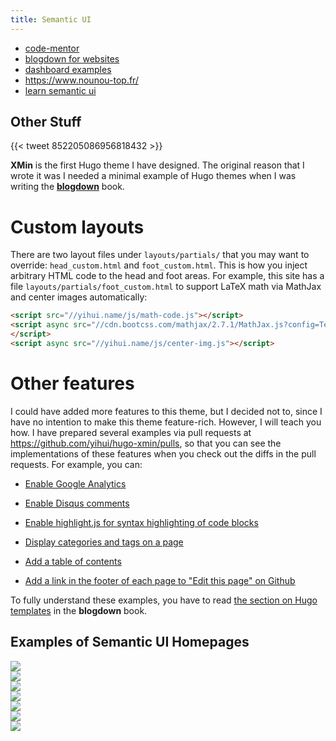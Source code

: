```yaml
---
title: Semantic UI
---
```



* [code-mentor](https://www.codementor.io/)
* [blogdown for websites](https://bookdown.org/yihui/blogdown/)
* [dashboard examples](https://speckyboy.com/beautifully-designed-admin-dashboards/)
* https://www.nounou-top.fr/
* [learn semantic ui](http://learnsemantic.com/preface/introduction.html)


## Other Stuff


{{< tweet 852205086956818432 >}}


**XMin** is the first Hugo theme I have designed. The original reason that I wrote it was I needed a minimal example of Hugo themes when I was writing the  [**blogdown**](https://github.com/rstudio/blogdown) book. 

# Custom layouts

There are two layout files under `layouts/partials/` that you may want to override: `head_custom.html` and `foot_custom.html`. This is how you inject arbitrary HTML code to the head and foot areas. For example, this site has a file `layouts/partials/foot_custom.html` to support LaTeX math via MathJax and center images automatically:

```html
<script src="//yihui.name/js/math-code.js"></script>
<script async src="//cdn.bootcss.com/mathjax/2.7.1/MathJax.js?config=TeX-MML-AM_CHTML">
</script>
<script async src="//yihui.name/js/center-img.js"></script>
```

# Other features

I could have added more features to this theme, but I decided not to, since I have no intention to make this theme feature-rich. However, I will teach you how. I have prepared several examples via pull requests at https://github.com/yihui/hugo-xmin/pulls, so that you can see the implementations of these features when you check out the diffs in the pull requests. For example, you can:

- [Enable Google Analytics](https://github.com/yihui/hugo-xmin/pull/3)

- [Enable Disqus comments](https://github.com/yihui/hugo-xmin/pull/4)

- [Enable highlight.js for syntax highlighting of code blocks](https://github.com/yihui/hugo-xmin/pull/5)

- [Display categories and tags on a page](https://github.com/yihui/hugo-xmin/pull/2)

- [Add a table of contents](https://github.com/yihui/hugo-xmin/pull/7)

- [Add a link in the footer of each page to "Edit this page" on Github](https://github.com/yihui/hugo-xmin/pull/6)

To fully understand these examples, you have to read [the section on Hugo templates](https://bookdown.org/yihui/blogdown/templates.html) in the **blogdown** book.



## Examples of Semantic UI Homepages


<div class="ui three column grid">
  <div class="column">
    <a href="https://moneytracker.cc/" target="_blank">
      <img class = "ui large image" src="/images/moneytracker.png">
    </a>
  </div>
  <div class="column">
    <a href="https://www.mistay.in/" target="_blank">
      <img class = "ui large image" src="/images/mistay.png">
    </a>
  </div>
  <div class="column">
    <a href="https://www.clubom.com.br/" target="_blank">
      <img class = "ui large image" src="/images/clubom.png">
   </a>
  </div>
<!--- second image line --->
  <div class="column">
    <a href="https://edabit.com/" target="_blank">
      <img class = "ui large image" src="/images/edabit.png">
    </a>
  </div>
  <div class="column">
    <a href="https://www.seeuletter.com/" target="_blank">
      <img class = "ui large image" src="/images/seeuletter.png">
    </a>
  </div>
  <div class="column">
    <a href="https://www.blackship.com/" target="_blank">
      <img class = "ui large image" src="/images/blackship.png">
   </a>
  </div>
</div>
<div class="ui three column grid">
  <div class="column">
    <a href="https://roadmap.space/" target="_blank">
      <img class = "ui large image" src="/images/roadmap.png">
    </a>
  </div>
</div>








